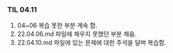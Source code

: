 ### TIL 04.11
1. 04~06 복습 못한 부분 계속 함.
2. 22.04.06.md 파일에 채우지 못했던 부분 채움.
3. 22.04.10.md 파일에 있는 문제에 대한 주석을 달며 복습함.



